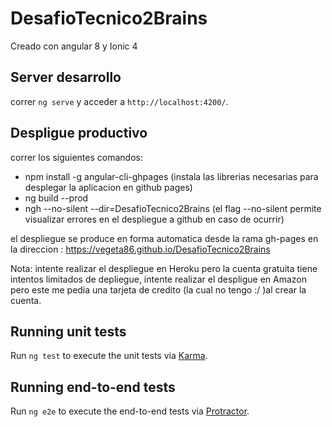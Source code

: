 # DesafioTecnico2Brains

Creado con angular 8 y Ionic 4

##  Server desarrollo

correr `ng serve` y acceder a  `http://localhost:4200/`.

## Despligue productivo

correr los siguientes comandos:

- npm install -g angular-cli-ghpages (instala las librerias necesarias para desplegar la aplicacion en github pages)
- ng build --prod
- ngh --no-silent --dir=DesafioTecnico2Brains (el flag --no-silent permite visualizar errores en el despliegue a github en caso de ocurrir)

el despliegue se produce en forma automatica desde la rama gh-pages
en la direccion : https://vegeta86.github.io/DesafioTecnico2Brains


Nota: intente realizar el despliegue en Heroku pero la cuenta gratuita tiene intentos limitados de depliegue,
intente realizar el despligue en Amazon pero este me pedia una tarjeta de credito (la cual no tengo :/ )al crear la cuenta.


## Running unit tests

Run `ng test` to execute the unit tests via [Karma](https://karma-runner.github.io).

## Running end-to-end tests

Run `ng e2e` to execute the end-to-end tests via [Protractor](http://www.protractortest.org/).

